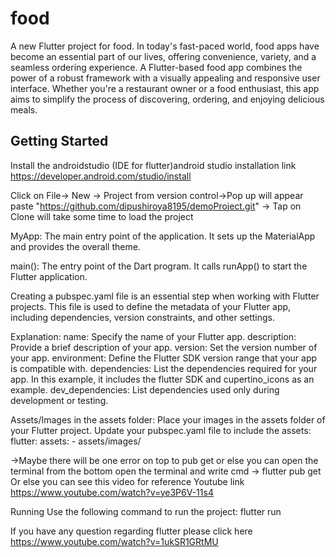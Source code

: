 # food

A new Flutter project for food. In today's fast-paced world, food apps have become 
an essential part of our lives, offering convenience, variety, 
and a seamless ordering experience. A Flutter-based food app combines the power of a 
robust framework with a visually appealing and responsive user interface. 
Whether you're a restaurant owner or a food enthusiast, this app aims to simplify the process of discovering, ordering, and enjoying delicious meals.
## Getting Started

Install the androidstudio (IDE for flutter)android studio installation link
https://developer.android.com/studio/install

Click on File-> New -> Project from version control->Pop up will appear paste 
"https://github.com/dipushiroya8195/demoProject.git" -> Tap on Clone will take some time to load the project 

MyApp: The main entry point of the application. It sets up the MaterialApp and provides the overall theme.

main(): The entry point of the Dart program. It calls runApp() to start the Flutter application.

Creating a pubspec.yaml file is an essential step when working with Flutter projects. This file is used to define the 
metadata of your Flutter app, including dependencies, version constraints, and other settings.

Explanation:
name: Specify the name of your Flutter app.
description: Provide a brief description of your app.
version: Set the version number of your app.
environment: Define the Flutter SDK version range that your app is compatible with.
dependencies: List the dependencies required for your app. In this example, it includes the flutter SDK and cupertino_icons as an example.
dev_dependencies: List dependencies used only during development or testing.

Assets/Images in the assets folder:
Place your images in the assets folder of your Flutter project.
Update your pubspec.yaml file to include the assets:
    flutter:
    assets:
    - assets/images/

->Maybe there will be one error on top to pub get or else you can open the terminal from the bottom 
open the terminal and write cmd -> flutter pub get Or else you can see this video for reference Youtube link
https://www.youtube.com/watch?v=ye3P6V-11s4

Running
Use the following command to run the project:
flutter run

If you have any question regarding flutter please click here
https://www.youtube.com/watch?v=1ukSR1GRtMU












[//]: # ()
[//]: # (This project is a starting point for a Flutter application.)

[//]: # ()
[//]: # (A few resources to get you started if this is your first Flutter project:)

[//]: # ()
[//]: # (- [Lab: Write your first Flutter app]&#40;https://docs.flutter.dev/get-started/codelab&#41;)

[//]: # (- [Cookbook: Useful Flutter samples]&#40;https://docs.flutter.dev/cookbook&#41;)

[//]: # ()
[//]: # (For help getting started with Flutter development, view the)

[//]: # ([online documentation]&#40;https://docs.flutter.dev/&#41;, which offers tutorials,)

[//]: # (samples, guidance on mobile development, and a full API reference.)
